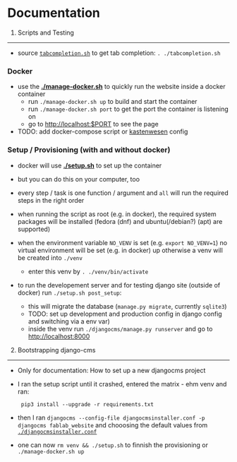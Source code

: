 Documentation
=============

1. Scripts and Testing
----------------------

 - source [`tabcompletion.sh`](./tabcompletion.sh) to get tab completion: `. ./tabcompletion.sh`

### Docker

 - use the **[./manage-docker.sh](./manage-docker.sh)** to quickly run the website inside a docker container
   - run `./manage-docker.sh up` to build and start the container
   - run `./manage-docker.sh port` to get the port the container is listening on
   - go to [http://localhost:$PORT](http://localhost:80) to see the page
 - TODO: add docker-compose script or [kastenwesen](https://github.com/faufablab/kastenwesen) config

### Setup / Provisioning (with and without docker)

 - docker will use **[./setup.sh](setup.sh)** to set up the container
 - but you can do this on your computer, too
 - every step / task is one function / argument and `all` will run the required steps in the right order
 - when running the script as root (e.g. in docker), the required system packages will be installed (fedora (dnf) and ubuntu(/debian?) (apt) are supported)
 - when the environment variable `NO_VENV` is set (e.g. `export NO_VENV=1`) no virtual environment will be set (e.g. in docker) up otherwise a venv will be created into `./venv`
   - enter this venv by `. ./venv/bin/activate`

 - to run the developement server and for testing django site (outside of docker) run `./setup.sh post_setup`:
   - this will migrate the database (`manage.py migrate`, currently `sqlite3`)
   - TODO: set up development and production config in django config and switching via a env var)
   - inside the venv run `./djangocms/manage.py runserver` and go to [http://localhost:8000](http://localhost:8000)

2. Bootstrapping django-cms
---------------------------

 - Only for documentation: How to set up a new djangocms project
 - I ran the setup script until it crashed, entered the matrix - ehm venv and ran:

        pip3 install --upgrade -r requirements.txt

 - then I ran `djangocms --config-file djangocmsinstaller.conf -p djangocms fablab_website` and chooosing the default values from [`./djangocmsinstaller.conf`](./djangocmsinstaller.conf)
 - one can now `rm venv && ./setup.sh` to finnish the provisioning or `./manage-docker.sh up`

